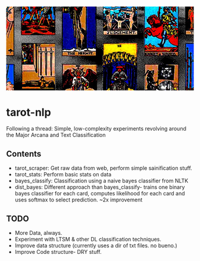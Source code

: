 ![header](tarot_header.jpg)
# tarot-nlp
Following a thread:
Simple, low-complexity experiments revolving around the Major Arcana and Text Classification

Contents
--------
* tarot_scraper: 
	Get raw data from web, perform simple sainification stuff.
* tarot_stats: 
	Perform basic stats on data
* bayes_classify:
	Classification using a naive bayes classifier from NLTK
* dist_bayes:
	Different approach than bayes_classify- trains one binary bayes classifier for each card, 
	computes likelihood for each card and uses softmax to select prediction. ~2x improvement 

TODO
----
* More Data, always. 
* Experiment with LTSM & other DL classification techniques. 
* Improve data structure (currently uses a dir of txt files. no bueno.)
* Improve Code structure- DRY stuff. 
